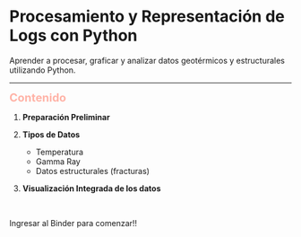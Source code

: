 # Procesamiento y Representación de Logs con Python
Aprender a procesar, graficar y analizar datos geotérmicos y estructurales utilizando Python.


---------------

<span style="font-size:20px;color:#FFB3A7">**Contenido**</span> 


1. **Preparación Preliminar**

2. **Tipos de Datos**  
   - Temperatura
   - Gamma Ray
   - Datos estructurales (fracturas)
   
3. **Visualización Integrada de los datos**


<br><!-- Espacio adicional -->


Ingresar al Binder para comenzar!!  
